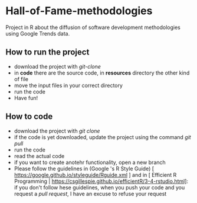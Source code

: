 # Hall-of-Fame-methodologies
Project in R about the diffusion of software development methodologies using Google Trends data.



## How to run the project

- download the project with _git-clone_
- in **code** there are the source code, in **resources** directory the other kind of file
- move the input files in your correct directory
- run the code
- Have fun!

## How to code
 - download the project with _git clone_
 - if the code is yet downloaded, update the project using the command _git pull_
 - run the code
 - read the actual code
 - if you want to create anotehr functionality, open a new branch
 - Please follow the guidelines in (Google 's R Style Guide) [ https://google.github.io/styleguide/Rguide.xml ] and in [ Efficient R Programming | https://csgillespie.github.io/efficientR/3-4-rstudio.html]: if you don't follow hese guidelines, when you push your code and you request a _pull request_, I have an excuse to refuse your request

